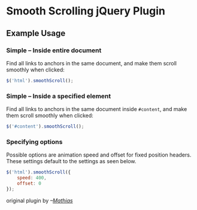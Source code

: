 # Smooth Scrolling jQuery Plugin

## Example Usage

### Simple – Inside entire document

Find all links to anchors in the same document, and make them scroll smoothly when clicked:

```js
$('html').smoothScroll();
```

### Simple – Inside a specified element

Find all links to anchors in the same document inside `#content`, and make them scroll smoothly when clicked:

```js
$('#content').smoothScroll();
```

### Specifying options
Possible options are animation speed and offset for fixed position headers. These settings default to the settings as seen below.

```js
$('html').smoothScroll({
	speed: 400,
	offset: 0
});
```

original plugin by _–[Mathias](http://mathiasbynens.be/)_
